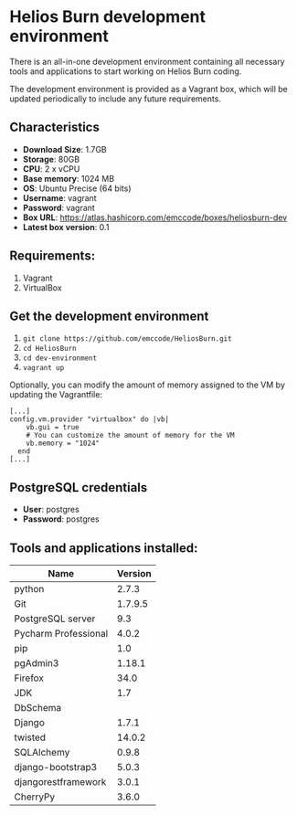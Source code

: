 Helios Burn development environment
===================================

There is an all-in-one development environment containing all necessary tools and applications to start working on Helios Burn coding.

The development environment is provided as a Vagrant box, which will be updated periodically to include any future requirements.

## Characteristics

- **Download Size**: 1.7GB
- **Storage**: 80GB
- **CPU**: 2 x vCPU
- **Base memory**: 1024 MB
- **OS**: Ubuntu Precise (64 bits)
- **Username**: vagrant
- **Password**: vagrant
- **Box URL**: https://atlas.hashicorp.com/emccode/boxes/heliosburn-dev
- **Latest box version**: 0.1

## Requirements:

1. Vagrant
2. VirtualBox

## Get the development environment

1. ```git clone https://github.com/emccode/HeliosBurn.git```
2. ```cd HeliosBurn```
3. ```cd dev-environment```
4. ```vagrant up```

Optionally, you can modify the amount of memory assigned to the VM by updating the Vagrantfile:

```
[...]
config.vm.provider "virtualbox" do |vb|
    vb.gui = true
    # You can customize the amount of memory for the VM
    vb.memory = "1024"
  end
[...]
```

## PostgreSQL credentials

- **User**: postgres
- **Password**: postgres

## Tools and applications installed:

| Name | Version |
|------|---------|
| python | 2.7.3 |
|Git |1.7.9.5 |
|PostgreSQL server | 9.3 |
|Pycharm Professional | 4.0.2 |
|pip | 1.0 |
|pgAdmin3 | 1.18.1 |
|Firefox | 34.0 |
|JDK | 1.7 |
|DbSchema | |
| Django | 1.7.1 |
| twisted | 14.0.2 |
| SQLAlchemy | 0.9.8 |
| django-bootstrap3 | 5.0.3 |
| djangorestframework | 3.0.1 |
| CherryPy | 3.6.0 |

